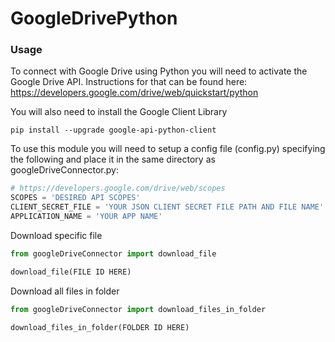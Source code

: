 # GoogleDrivePython

### Usage
To connect with Google Drive using Python you will need to activate the Google Drive API. Instructions for that can be found here: https://developers.google.com/drive/web/quickstart/python

You will also need to install the Google Client Library
```
pip install --upgrade google-api-python-client
```

To use this module you will need to setup a config file (config.py) specifying the following and place it in the same directory as googleDriveConnector.py:
```python
# https://developers.google.com/drive/web/scopes
SCOPES = 'DESIRED API SCOPES' 
CLIENT_SECRET_FILE = 'YOUR JSON CLIENT SECRET FILE PATH AND FILE NAME'
APPLICATION_NAME = 'YOUR APP NAME'
```

Download specific file
```python
from googleDriveConnector import download_file 

download_file(FILE ID HERE)
```

Download all files in folder
```python
from googleDriveConnector import download_files_in_folder

download_files_in_folder(FOLDER ID HERE)
```
